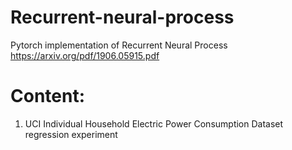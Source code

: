 # Recurrent-neural-process
Pytorch implementation of Recurrent Neural Process https://arxiv.org/pdf/1906.05915.pdf
# Content:
1) UCI Individual Household Electric Power Consumption Dataset regression experiment
